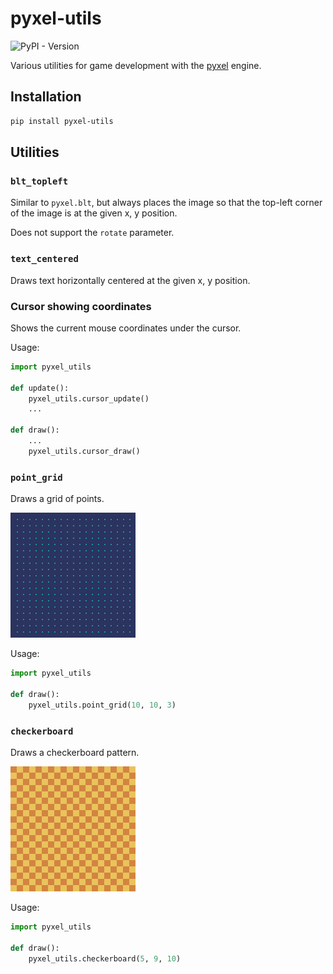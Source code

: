 # pyxel-utils

![PyPI - Version](https://img.shields.io/pypi/v/pyxel-utils)

Various utilities for game development with the [pyxel](https://github.com/kitao/pyxel) engine.

## Installation

```bash
pip install pyxel-utils
```

## Utilities

### `blt_topleft`

Similar to `pyxel.blt`, but always places the image so that the top-left
corner of the image is at the given x, y position.

Does not support the `rotate` parameter.

### `text_centered`

Draws text horizontally centered at the given x, y position.

### Cursor showing coordinates

Shows the current mouse coordinates under the cursor.

Usage:

```python
import pyxel_utils

def update():
    pyxel_utils.cursor_update()
    ...

def draw():
    ...
    pyxel_utils.cursor_draw()
```

### `point_grid`

Draws a grid of points.

![](examples/grid.png)

Usage:

```python
import pyxel_utils

def draw():
    pyxel_utils.point_grid(10, 10, 3)
```

### `checkerboard`

Draws a checkerboard pattern.

![](examples/checkerboard.png)

Usage:

```python
import pyxel_utils

def draw():
    pyxel_utils.checkerboard(5, 9, 10)
```
